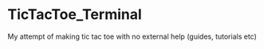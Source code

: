 # TicTacToe_Terminal
 My attempt of making tic tac toe with no external help (guides, tutorials etc)
